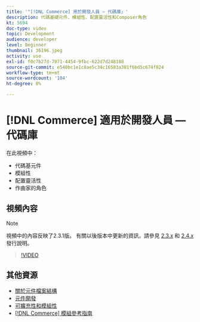 ```yaml
---
title: '"[!DNL Commerce] 用於開發人員 — 代碼庫」'
description: 代碼基礎元件、模組性、配置靈活性和Composer角色
kt: 5694
doc-type: video
topic: Development
audience: developer
level: Beginner
thumbnail: 36196.jpeg
activity: use
exl-id: f0c7b27d-7071-4454-9fbc-622d7d248188
source-git-commit: e540bc1e1c8ae5c34c16503a381f6bd5c674f824
workflow-type: tm+mt
source-wordcount: '104'
ht-degree: 0%

---
```


# [!DNL Commerce] 適用於開發人員 — 代碼庫

在此視頻中：

- 代碼基元件
- 模組性
- 配置靈活性
- 作曲家的角色

## 視頻內容

>[!NOTE]
>
>視頻中的內容反映了2.3.1版。 有關以後版本中更新的資訊，請參見 [ 2.3.x](https://devdocs.magento.com/guides/v2.3/release-notes/bk-release-notes.html) 和 [2.4.x](https://devdocs.magento.com/guides/v2.4/release-notes/bk-release-notes.html) 發行說明。

>[!VIDEO](https://video.tv.adobe.com/v/36196?quality=12&learn=on)

## 其他資源

- [關於元件檔案結構](https://devdocs.magento.com/guides/v2.4/extension-dev-guide/prepare/prepare_file-str.html)
- [元件開發](https://devdocs.magento.com/guides/v2.4/extension-dev-guide/module-development.html)
- [可擴充性和模組性](https://devdocs.magento.com/guides/v2.4/architecture/extensibility.html)
- [[!DNL Commerce] 模組參考指南](https://devdocs.magento.com/guides/v2.4/mrg/intro.html)
